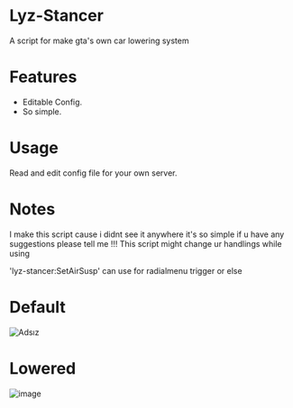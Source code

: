 # Lyz-Stancer
A script for make gta's own car lowering system

# Features
- Editable Config.
- So simple.

# Usage
Read and edit config file for your own server.

# Notes
I make this script cause i didnt see it anywhere it's so simple if u have any suggestions please tell me 
!!! This script might change ur handlings while using 

'lyz-stancer:SetAirSusp' can use for radialmenu trigger or else

# Default
![Adsız](https://github.com/user-attachments/assets/b513b16f-1ad2-40db-bca3-de9833982941)
# Lowered
![image](https://github.com/user-attachments/assets/54129483-81a5-49a2-a468-f6199b51fea0)
